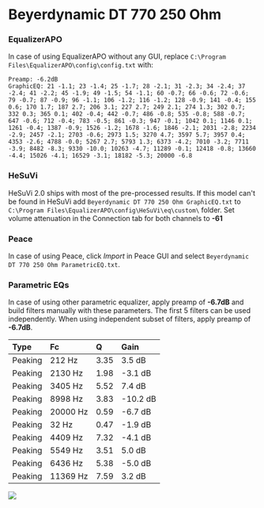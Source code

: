 # Beyerdynamic DT 770 250 Ohm

### EqualizerAPO
In case of using EqualizerAPO without any GUI, replace `C:\Program Files\EqualizerAPO\config\config.txt`
with:
```
Preamp: -6.2dB
GraphicEQ: 21 -1.1; 23 -1.4; 25 -1.7; 28 -2.1; 31 -2.3; 34 -2.4; 37 -2.4; 41 -2.2; 45 -1.9; 49 -1.5; 54 -1.1; 60 -0.7; 66 -0.6; 72 -0.6; 79 -0.7; 87 -0.9; 96 -1.1; 106 -1.2; 116 -1.2; 128 -0.9; 141 -0.4; 155 0.6; 170 1.7; 187 2.7; 206 3.1; 227 2.7; 249 2.1; 274 1.3; 302 0.7; 332 0.3; 365 0.1; 402 -0.4; 442 -0.7; 486 -0.8; 535 -0.8; 588 -0.7; 647 -0.6; 712 -0.4; 783 -0.5; 861 -0.3; 947 -0.1; 1042 0.1; 1146 0.1; 1261 -0.4; 1387 -0.9; 1526 -1.2; 1678 -1.6; 1846 -2.1; 2031 -2.8; 2234 -2.9; 2457 -2.1; 2703 -0.6; 2973 1.5; 3270 4.7; 3597 5.7; 3957 0.4; 4353 -2.6; 4788 -0.0; 5267 2.7; 5793 1.3; 6373 -4.2; 7010 -3.2; 7711 -3.9; 8482 -8.3; 9330 -10.0; 10263 -4.7; 11289 -0.1; 12418 -0.8; 13660 -4.4; 15026 -4.1; 16529 -3.1; 18182 -5.3; 20000 -6.8
```

### HeSuVi
HeSuVi 2.0 ships with most of the pre-processed results. If this model can't be found in HeSuVi add
`Beyerdynamic DT 770 250 Ohm GraphicEQ.txt` to `C:\Program Files\EqualizerAPO\config\HeSuVi\eq\custom\` folder.
Set volume attenuation in the Connection tab for both channels to **-61**

### Peace
In case of using Peace, click *Import* in Peace GUI and select `Beyerdynamic DT 770 250 Ohm ParametricEQ.txt`.

### Parametric EQs
In case of using other parametric equalizer, apply preamp of **-6.7dB** and build filters manually
with these parameters. The first 5 filters can be used independently.
When using independent subset of filters, apply preamp of **-6.7dB**.

| Type    | Fc       |    Q | Gain     |
|:--------|:---------|:-----|:---------|
| Peaking | 212 Hz   | 3.35 | 3.5 dB   |
| Peaking | 2130 Hz  | 1.98 | -3.1 dB  |
| Peaking | 3405 Hz  | 5.52 | 7.4 dB   |
| Peaking | 8998 Hz  | 3.83 | -10.2 dB |
| Peaking | 20000 Hz | 0.59 | -6.7 dB  |
| Peaking | 32 Hz    | 0.47 | -1.9 dB  |
| Peaking | 4409 Hz  | 7.32 | -4.1 dB  |
| Peaking | 5549 Hz  | 3.51 | 5.0 dB   |
| Peaking | 6436 Hz  | 5.38 | -5.0 dB  |
| Peaking | 11369 Hz | 7.59 | 3.2 dB   |

![](https://raw.githubusercontent.com/jaakkopasanen/AutoEq/master/results/rtings/rtings/Beyerdynamic%20DT%20770%20250%20Ohm/Beyerdynamic%20DT%20770%20250%20Ohm.png)